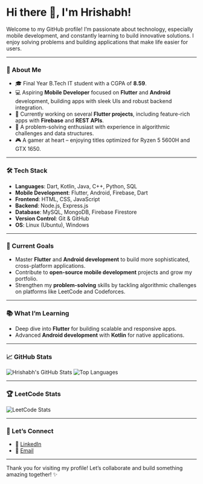 # Hi there 👋, I'm Hrishabh!

Welcome to my GitHub profile! I’m passionate about technology, especially mobile development, and constantly learning to build innovative solutions. I enjoy solving problems and building applications that make life easier for users.

---

### 🚀 About Me
- 🎓 Final Year B.Tech IT student with a CGPA of **8.59**.
- 💻 Aspiring **Mobile Developer** focused on **Flutter** and **Android** development, building apps with sleek UIs and robust backend integration.
- 🔧 Currently working on several **Flutter projects**, including feature-rich apps with **Firebase** and **REST APIs**.
- 🧩 A problem-solving enthusiast with experience in algorithmic challenges and data structures.
- 🎮 A gamer at heart – enjoying titles optimized for Ryzen 5 5600H and GTX 1650.

---

### 🛠️ Tech Stack
- **Languages**: Dart, Kotlin, Java, C++, Python, SQL
- **Mobile Development**: Flutter, Android, Firebase, Dart
- **Frontend**: HTML, CSS, JavaScript
- **Backend**: Node.js, Express.js
- **Database**: MySQL, MongoDB, Firebase Firestore
- **Version Control**: Git & GitHub
- **OS**: Linux (Ubuntu), Windows

---

### 🌟 Current Goals
- Master **Flutter** and **Android development** to build more sophisticated, cross-platform applications.
- Contribute to **open-source mobile development** projects and grow my portfolio.
- Strengthen my **problem-solving** skills by tackling algorithmic challenges on platforms like LeetCode and Codeforces.

---

### 📚 What I’m Learning
- Deep dive into **Flutter** for building scalable and responsive apps.
- Advanced **Android development** with **Kotlin** for native applications.


---

### 📈 GitHub Stats
![Hrishabh's GitHub Stats](https://github-readme-stats.vercel.app/api?username=HRISH-ABH&show_icons=true&theme=radical)
![Top Languages](https://github-readme-stats.vercel.app/api/top-langs/?username=HRISH-ABH&layout=compact&theme=radical)

---

### 🏆 LeetCode Stats
![LeetCode Stats](https://leetcode.card.workers.dev/?username=BlackLeg_11)




---

### 💬 Let’s Connect
- 💼 [LinkedIn](https://www.linkedin.com/in/hrish-abh/)
- 📧 [Email](mailto:hrishabh.social@gmail.com)

---

Thank you for visiting my profile! Let’s collaborate and build something amazing together! ✨
